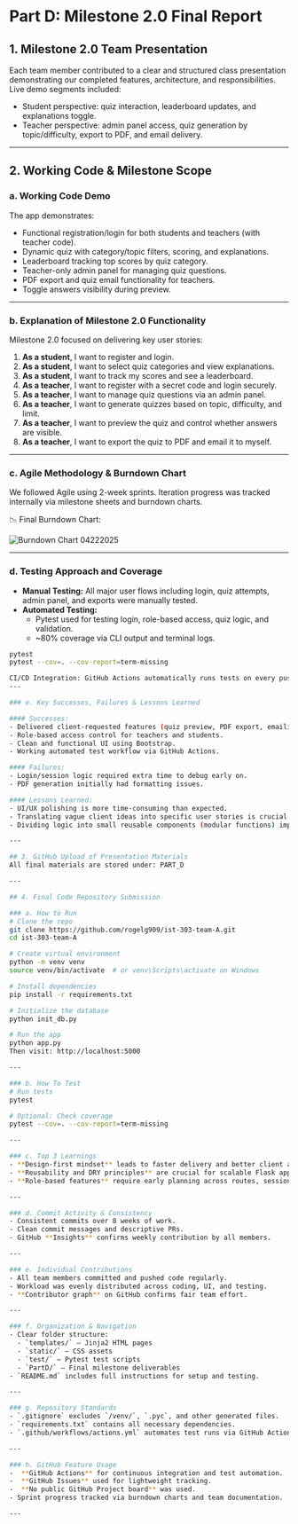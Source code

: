 # Part D: Milestone 2.0 Final Report

## 1. Milestone 2.0 Team Presentation

Each team member contributed to a clear and structured class presentation demonstrating our completed features, architecture, and responsibilities. Live demo segments included:

- Student perspective: quiz interaction, leaderboard updates, and explanations toggle.
- Teacher perspective: admin panel access, quiz generation by topic/difficulty, export to PDF, and email delivery.

---

##  2. Working Code & Milestone Scope

### a. Working Code Demo

The app demonstrates:

- Functional registration/login for both students and teachers (with teacher code).
- Dynamic quiz with category/topic filters, scoring, and explanations.
- Leaderboard tracking top scores by quiz category.
- Teacher-only admin panel for managing quiz questions.
- PDF export and quiz email functionality for teachers.
- Toggle answers visibility during preview.

---

### b. Explanation of Milestone 2.0 Functionality

Milestone 2.0 focused on delivering key user stories:

1. **As a student**, I want to register and login.
2. **As a student**, I want to select quiz categories and view explanations.
3. **As a student**, I want to track my scores and see a leaderboard.
4. **As a teacher**, I want to register with a secret code and login securely.
5. **As a teacher**, I want to manage quiz questions via an admin panel.
6. **As a teacher**, I want to generate quizzes based on topic, difficulty, and limit.
7. **As a teacher**, I want to preview the quiz and control whether answers are visible.
8. **As a teacher**, I want to export the quiz to PDF and email it to myself.

---

### c. Agile Methodology & Burndown Chart

We followed Agile using 2-week sprints. Iteration progress was tracked internally via milestone sheets and burndown charts.

📉 Final Burndown Chart:

![Burndown Chart 04222025](https://github.com/user-attachments/assets/80d89200-d27b-4ccd-a509-002f682faccd)

---

### d. Testing Approach and Coverage

- **Manual Testing:** All major user flows including login, quiz attempts, admin panel, and exports were manually tested.
- **Automated Testing:** 
  - Pytest used for testing login, role-based access, quiz logic, and validation.
  - ~80% coverage via CLI output and terminal logs.

```bash
pytest
pytest --cov=. --cov-report=term-missing

CI/CD Integration: GitHub Actions automatically runs tests on every push to main.
---

### e. Key Successes, Failures & Lessons Learned

#### Successes:
- Delivered client-requested features (quiz preview, PDF export, emailing).
- Role-based access control for teachers and students.
- Clean and functional UI using Bootstrap.
- Working automated test workflow via GitHub Actions.

#### Failures:
- Login/session logic required extra time to debug early on.
- PDF generation initially had formatting issues.

#### Lessons Learned:
- UI/UX polishing is more time-consuming than expected.
- Translating vague client ideas into specific user stories is crucial.
- Dividing logic into small reusable components (modular functions) improves testability.

---

## 3. GitHub Upload of Presentation Materials
All final materials are stored under: PART_D

---

## 4. Final Code Repository Submission

### a. How to Run
# Clone the repo
git clone https://github.com/rogelg909/ist-303-team-A.git
cd ist-303-team-A

# Create virtual environment
python -m venv venv
source venv/bin/activate  # or venv\Scripts\activate on Windows

# Install dependencies
pip install -r requirements.txt

# Initialize the database
python init_db.py

# Run the app
python app.py
Then visit: http://localhost:5000

---

### b. How To Test
# Run tests
pytest

# Optional: Check coverage
pytest --cov=. --cov-report=term-missing

---

### c. Top 3 Learnings
- **Design-first mindset** leads to faster delivery and better client alignment.
- **Reusability and DRY principles** are crucial for scalable Flask apps.
- **Role-based features** require early planning across routes, sessions, and templates.

---

### d. Commit Activity & Consistency
- Consistent commits over 8 weeks of work.
- Clean commit messages and descriptive PRs.
- GitHub **Insights** confirms weekly contribution by all members.

---

### e. Individual Contributions
- All team members committed and pushed code regularly.
- Workload was evenly distributed across coding, UI, and testing.
- **Contributor graph** on GitHub confirms fair team effort.

---

### f. Organization & Navigation
- Clear folder structure:
  - `templates/` – Jinja2 HTML pages
  - `static/` – CSS assets
  - `test/` – Pytest test scripts
  - `PartD/` – Final milestone deliverables
- `README.md` includes full instructions for setup and testing.

---

### g. Repository Standards
- `.gitignore` excludes `/venv/`, `.pyc`, and other generated files.
- `requirements.txt` contains all necessary dependencies.
- `.github/workflows/actions.yml` automates test runs via GitHub Actions.

---

### h. GitHub Feature Usage
-  **GitHub Actions** for continuous integration and test automation.
-  **GitHub Issues** used for lightweight tracking.
-  **No public GitHub Project board** was used.
- Sprint progress tracked via burndown charts and team documentation.

---


